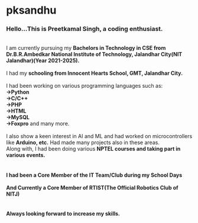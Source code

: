 # pksandhu
<h3>Hello...This is Preetkamal Singh, a coding enthusiast.</h3><br>
I am currently pursuing my <b>Bachelors in Technology in CSE from Dr.B.R.Ambedkar National Institute of Technology, Jalandhar City(NIT Jalandhar)(Year 2021-2025).</b><br><br>
I had my <b>schooling from Innocent Hearts School, GMT, Jalandhar City.</b><br><br>
I had been working on various programming languages such as:<br>
<b>->Python</b><br>
<b>->C/C++</b><br>
<b>->PHP</b><br>
<b>->HTML</b><br>
<b>->MySQL</b><br>
<b>->Foxpro</b>  and many more.<br><br>
I also show a keen interest in AI and ML and had worked on microcontrollers like <b>Arduino, etc.</b>
Had made many projects also in these areas.<br>
Along with, I had been doing various <b>NPTEL courses and taking part in various events.</b><br><br>
<b><h4>I had been a Core Member of the IT Team/Club during my School Days<br><br>
And Currently a <b>Core Member of RTIST(The Official Robotics Club of NITJ)</h4></b><br>
<b>Always looking forward to increase my skills.</b>

